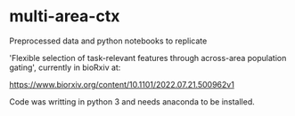 # multi-area-ctx


Preprocessed data and python notebooks to replicate

'Flexible selection of task-relevant features through across-area population gating', currently in bioRxiv at:

https://www.biorxiv.org/content/10.1101/2022.07.21.500962v1

Code was writting in python 3 and needs anaconda to be installed. 
